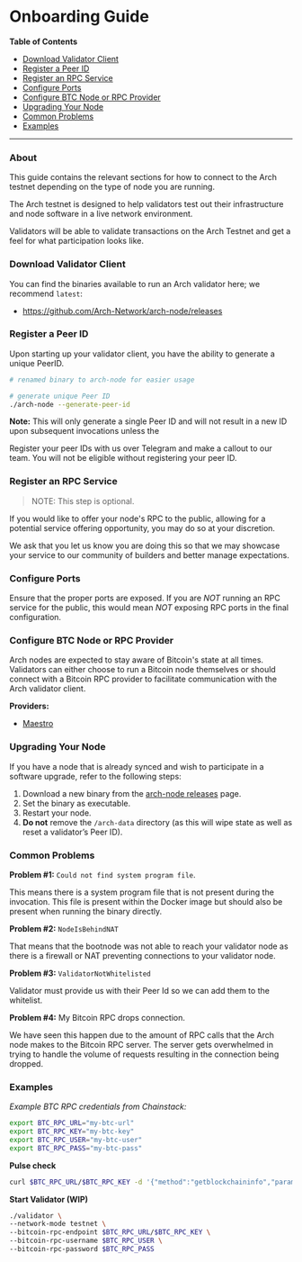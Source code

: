 # Onboarding Guide

**Table of Contents**
- [Download Validator Client]
- [Register a Peer ID]
- [Register an RPC Service]
- [Configure Ports]
- [Configure BTC Node or RPC Provider]
- [Upgrading Your Node]
- [Common Problems]
- [Examples]

---
### About

This guide contains the relevant sections for how to connect to the Arch testnet depending on the type of node you are running. 

The Arch testnet is designed to help validators test out their infrastructure and node software in a live network environment.

Validators will be able to validate transactions on the Arch Testnet and get a feel for what participation looks like.

### Download Validator Client

You can find the binaries available to run an Arch validator here; we recommend `latest`:

- https://github.com/Arch-Network/arch-node/releases

### Register a Peer ID

Upon starting up your validator client, you have the ability to generate a unique PeerID.

```bash
# renamed binary to arch-node for easier usage

# generate unique Peer ID
./arch-node --generate-peer-id
```

**Note:** This will only generate a single Peer ID and will not result in a new ID upon subsequent invocations unless the 

Register your peer IDs with us over Telegram and make a callout to our team. You will not be eligible without registering your peer ID.

### Register an RPC Service

> NOTE: This step is optional.

If you would like to offer your node's RPC to the public, allowing for a potential service offering opportunity, you may do so at your discretion. 

We ask that you let us know you are doing this so that we may showcase your service to our community of builders and better manage expectations.

### Configure Ports

Ensure that the proper ports are exposed. If you are *NOT* running an RPC service for the public, this would mean *NOT* exposing RPC ports in the final configuration.

### Configure BTC Node or RPC Provider

Arch nodes are expected to stay aware of Bitcoin's state at all times. Validators can either choose to run a Bitcoin node themselves or should connect with a Bitcoin RPC provider to facilitate communication with the Arch validator client.

**Providers:**

- [Maestro]

### Upgrading Your Node
If you have a node that is already synced and wish to participate in a software upgrade, refer to the following steps:

1. Download a new binary from the [arch-node releases] page.
2. Set the binary as executable.
3. Restart your node.
4. **Do not** remove the `/arch-data` directory (as this will wipe state as well as reset a validator’s Peer ID).

### Common Problems

**Problem #1:** `Could not find system program file`.

This means there is a system program file that is not present during the invocation. This file is present within the Docker image but should also be present when running the binary directly. 

**Problem #2:** `NodeIsBehindNAT`

That means that the bootnode was not able to reach your validator node as there is a firewall or NAT preventing connections to your validator node.

**Problem #3:** `ValidatorNotWhitelisted` 

Validator must provide us with their Peer Id so we can add them to the whitelist.

**Problem #4:** My Bitcoin RPC drops connection.

We have seen this happen due to the amount of RPC calls that the Arch node makes to the Bitcoin RPC server. The server gets overwhelmed in trying to handle the volume of requests resulting in the connection being dropped.

### Examples

_Example BTC RPC credentials from Chainstack:_

```bash
export BTC_RPC_URL="my-btc-url"
export BTC_RPC_KEY="my-btc-key"
export BTC_RPC_USER="my-btc-user"
export BTC_RPC_PASS="my-btc-pass"
```

**Pulse check**

```bash
curl $BTC_RPC_URL/$BTC_RPC_KEY -d '{"method":"getblockchaininfo","params":[],"id":1}'
```

**Start Validator (WIP)**

```bash
./validator \
--network-mode testnet \
--bitcoin-rpc-endpoint $BTC_RPC_URL/$BTC_RPC_KEY \
--bitcoin-rpc-username $BTC_RPC_USER \
--bitcoin-rpc-password $BTC_RPC_PASS
```

<!-- Internal -->
[Download Validator Client]: #download-validator-client
[Register a Peer ID]: #register-a-peer-id
[Register an RPC Service]: #register-an-rpc-service
[Configure Ports]: #configure-ports
[Configure BTC Node or RPC Provider]: #configure-btc-node-or-rpc-provider
[Upgrading Your Node]: #upgrading-your-node
[Examples]: #examples
[Common Problems]: #common-problems

<!-- External -->
[Maestro]: https://docs.gomaestro.org/bitcoin
[arch-node releases]: https://github.com/Arch-Network/arch-node/releases
